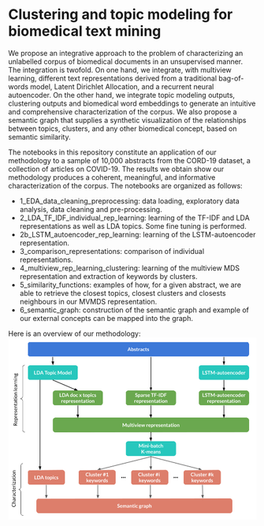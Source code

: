 # Clustering and topic modeling for biomedical text mining

We propose an integrative approach to the problem of characterizing an unlabelled corpus of biomedical documents in an unsupervised manner. The integration is twofold. On one hand, we integrate, with multiview learning, different text representations derived from a traditional bag-of-words model, Latent Dirichlet Allocation, and a recurrent neural autoencoder. On the other hand, we integrate topic modeling outputs, clustering outputs and biomedical word embeddings to generate an intuitive and comprehensive characterization of the corpus. We also propose a semantic graph that supplies a synthetic visualization of the relationships between topics, clusters, and any other biomedical concept, based on semantic similarity. 

The notebooks in this repository constitute an application of our methodology to a sample of 10,000 abstracts from the CORD-19 dataset, a collection of articles on COVID-19. The results we obtain show our methodology produces a coherent, meaningful, and informative characterization of the corpus. The notebooks are organized as follows:

- 1_EDA_data_cleaning_preprocessing: data loading, exploratory data analysis, data cleaning and pre-processing.
- 2_LDA_TF_IDF_individual_rep_learning: learning of the TF-IDF and LDA representations as well as LDA topics. Some fine tuning is performed.
- 2b_LSTM_autoencoder_rep_learning: learning of the LSTM-autoencoder representation.
- 3_comparison_representations: comparison of individual representations.
- 4_multiview_rep_learning_clustering: learning of the multiview MDS representation and extraction of keywords by clusters.
- 5_similarity_functions: examples of how, for a given abstract, we are able to retrieve the closest topics, closest clusters and closests neighbours in our MVMDS representation.
- 6_semantic_graph: construction of the semantic graph and example of our external concepts can be mapped into the graph. 

Here is an overview of our methodology:
![](overview_proposal.png)
